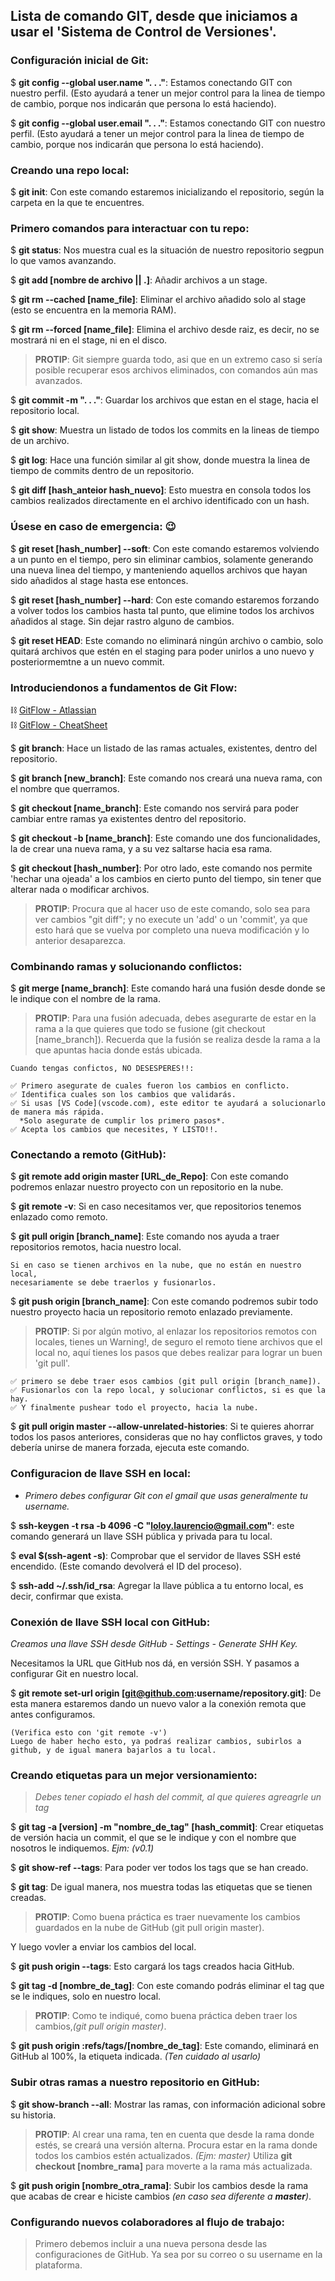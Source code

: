 ## Lista de comando GIT, desde que iniciamos a usar el 'Sistema de Control de Versiones'.

### Configuración inicial de Git:

$ **git config --global user.name ". . ."**: Estamos conectando GIT con nuestro perfil. (Esto ayudará a tener un mejor control para la linea de tiempo de cambio, porque nos indicarán que persona lo está haciendo).

$ **git config --global user.email ". . ."**: Estamos conectando GIT con nuestro perfil. (Esto ayudará a tener un mejor control para la linea de tiempo de cambio, porque nos indicarán que persona lo está haciendo).

### Creando una repo local:

$ **git init**: Con este comando estaremos inicializando el repositorio, según la carpeta en la que te encuentres.

### Primero comandos para interactuar con tu repo:

$ **git status**: Nos muestra cual es la situación de nuestro repositorio segpun lo que vamos avanzando.

$ **git add [nombre de archivo || .]**: Añadir archivos a un stage.

$ **git rm --cached [name_file]**: Eliminar el archivo añadido solo al stage (esto se encuentra en la memoria RAM).

$ **git rm --forced [name_file]**: Elimina el archivo desde raiz, es decir, no se mostrará ni en el stage, ni en el disco.

> **PROTIP**: Git siempre guarda todo, asi que en un extremo caso si sería posible recuperar esos archivos eliminados, con comandos aún mas avanzados.

$ **git commit -m ". . ."**: Guardar los archivos que estan en el stage, hacia el repositorio local.

$ **git show**: Muestra un listado de todos los commits en la lineas de tiempo de un archivo.

$ **git log**: Hace una función similar al git show, donde muestra la linea de tiempo de commits dentro de un repositorio.

$ **git diff [hash_anteior hash_nuevo]**: Esto muestra en consola todos los cambios realizados directamente en el archivo identificado con un hash. 

### Úsese en caso de emergencia: 😉

$ **git reset [hash_number] --soft**: Con este comando estaremos volviendo a un punto en el tiempo, pero sin eliminar cambios, solamente generando una nueva linea del tiempo, y manteniendo aquellos archivos que hayan sido añadidos al stage hasta ese entonces.

$ **git reset [hash_number] --hard**: Con este comando estaremos forzando a volver todos los cambios hasta tal punto, que elimine todos los archivos añadidos al stage. Sin dejar rastro alguno de cambios.

$ **git reset HEAD**: Este comando no eliminará ningún archivo o cambio, solo quitará archivos que estén en el staging para poder unirlos a uno nuevo y posteriormemtne a un nuevo commit.

### Introduciendonos a fundamentos de Git Flow:

⛓ [GitFlow - Atlassian](https://www.atlassian.com/git/tutorials/comparing-workflows/gitflow-workflow)  
⛓ [GitFlow - CheatSheet](https://danielkummer.github.io/git-flow-cheatsheet/)

$ **git branch**: Hace un listado de las ramas actuales, existentes, dentro del repositorio.

$ **git branch [new_branch]**: Este comando nos creará una nueva rama, con el nombre que querramos.

$ **git checkout [name_branch]**: Este comando nos servirá para poder cambiar entre ramas ya existentes dentro del repositorio.

$ **git checkout -b [name_branch]**: Este comando une dos funcionalidades, la de crear una nueva rama, y a su vez saltarse hacia esa rama.

$ **git checkout [hash_number]**: Por otro lado, este comando nos permite 'hechar una ojeada' a los cambios en cierto punto del tiempo, sin tener que alterar nada o modificar archivos. 

> **PROTIP**: Procura que al hacer uso de este comando, solo sea para ver cambios "git diff"; y no execute un 'add' o un 'commit', ya que esto hará que se vuelva por completo una nueva modificación y lo anterior desaparezca.

### Combinando ramas y solucionando conflictos:

$ **git merge [name_branch]**: Este comando hará una fusión desde donde se le indique con el nombre de la rama.

> **PROTIP**: Para una fusión adecuada, debes asegurarte de estar en la rama a la que quieres que todo se fusione (git checkout [name_branch]). Recuerda que la fusión se realiza desde la rama a la que apuntas hacia donde estás ubicada.

    Cuando tengas confictos, NO DESESPERES!!:

    ✅ Primero asegurate de cuales fueron los cambios en conflicto.
    ✅ Identifica cuales son los cambios que validarás.
    ✅ Si usas [VS Code](vscode.com), este editor te ayudará a solucionarlo de manera más rápida.
      *Solo asegurate de cumplir los primero pasos*.
    ✅ Acepta los cambios que necesites, Y LISTO!!. 

### Conectando a remoto (GitHub):

$ **git remote add origin master [URL_de_Repo]**: Con este comando podremos enlazar nuestro proyecto con un repositorio en la nube.

$ **git remote -v**: Si en caso necesitamos ver, que repositorios tenemos enlazado como remoto.

$ **git pull origin [branch_name]**: Este comando nos ayuda a traer repositorios remotos, hacia nuestro local.

    Si en caso se tienen archivos en la nube, que no están en nuestro local,
    necesariamente se debe traerlos y fusionarlos.

$ **git push origin [branch_name]**: Con este comando podremos subir todo nuestro proyecto hacia un repositorio remoto enlazado previamente.

> **PROTIP**: Si por algún motivo, al enlazar los repositorios remotos con locales, tienes un Warning!, de seguro el remoto tiene archivos que el local no, aquí tienes los pasos que debes realizar para lograr un buen 'git pull'.

    ✅ primero se debe traer esos cambios (git pull origin [branch_name]).
    ✅ Fusionarlos con la repo local, y solucionar conflictos, si es que la hay.
    ✅ Y finalmente pushear todo el proyecto, hacia la nube.

$ **git pull origin master --allow-unrelated-histories**: Si te quieres ahorrar todos los pasos anteriores, consideras que no hay conflictos graves, y todo debería unirse de manera forzada, ejecuta este comando.

### Configuracion de llave SSH en local:

* *Primero debes configurar Git con el gmail que usas generalmente tu username.*

$ **ssh-keygen -t rsa -b 4096 -C "loloy.laurencio@gmail.com"**: este comando generará un llave SSH pública y privada para tu local.

$ **eval $(ssh-agent -s)**: Comprobar que el servidor de llaves SSH esté encendido. (Este comando devolverá el ID del proceso).

$ **ssh-add ~/.ssh/id_rsa**: Agregar  la llave pública a tu entorno local, es decir, confirmar que exista.

### Conexión de llave SSH local con GitHub:

*Creamos una llave SSH desde GitHub - Settings - Generate SHH Key.*

Necesitamos la URL que GitHub nos dá, en versión SSH. Y pasamos a configurar Git en nuestro local.

$ **git remote set-url origin [git@github.com:username/repository.git]**: De esta manera estaremos dando un nuevo valor a la conexión remota que antes configuramos. 

    (Verifica esto con 'git remote -v')
    Luego de haber hecho esto, ya podraś realizar cambios, subirlos a github, y de igual manera bajarlos a tu local.

### Creando etiquetas para un mejor versionamiento:

> *Debes tener copiado el hash del commit, al que quieres agreagrle un tag*

$ **git tag -a [version] -m "nombre_de_tag" [hash_commit]**: Crear etiquetas de versión hacia un commit, el que se le indique y con el nombre que nosotros le indiquemos. *Ejm: (v0.1)*

$ **git show-ref --tags**: Para poder ver todos los tags que se han creado.

$ **git tag**: De igual manera, nos muestra todas las etiquetas que se tienen creadas.

> **PROTIP**: Como buena práctica es traer nuevamente los cambios guardados en la nube de GitHub (git pull origin master).

Y luego vovler a enviar los cambios del local.

$ **git push origin --tags**: Esto cargará los tags creados hacia GitHub.

$ **git tag -d [nombre_de_tag]**: Con este comando podrás eliminar el tag que se le indiques, solo en nuestro local.

> **PROTIP**: Como te indiqué, como buena práctica deben traer los cambios,*(git pull origin master)*.

$ **git push origin :refs/tags/[nombre_de_tag]**: Este comando, eliminará en GitHub al 100%, la etiqueta indicada. *(Ten cuidado al usarlo)*

### Subir otras ramas a nuestro repositorio en GitHub:

$ **git show-branch --all**: Mostrar las ramas, con información adicional sobre su historia.

> **PROTIP**: Al crear una rama, ten en cuenta que desde la rama donde estés, se creará una versión alterna. Procura estar en la rama donde todos los cambios estén actualizados. *(Ejm: master)* Utiliza **git checkout [nombre_rama]** para moverte a la rama más actualizada.

$ **git push origin [nombre_otra_rama]**: Subir los cambios desde la rama que acabas de crear e hiciste cambios *(en caso sea diferente a **master**)*.

### Configurando nuevos colaboradores al flujo de trabajo:

> Primero debemos incluir a una nueva persona desde las configuraciones de GitHub. Ya sea por su correo o su username en la plataforma.
